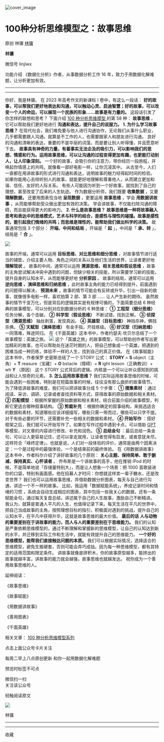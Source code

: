 ![cover_image](https://mmbiz.qpic.cn/mmbiz_jpg/giaycic3UNwo2iaPSvb8bMlSUPtqsMEbQiczjiazOBBzsbBCOgPHL1OH7b73AFibN9M2gT7EQY4UcicKH5RpqLHYdcdMw/0?wx_fmt=jpeg)

#  100种分析思维模型之：故事思维

原创  林骥  [ 林骥 ](javascript:void\(0\);)

**林骥**

微信号  linjiwx

功能介绍  《数据化分析》作者，从事数据分析工作 16 年，致力于用数据化解难题，让分析更加有效。

__ __

__ _ _ _ _

你好，我是林骥。  在 2023 年高考作文的新课标 I 卷中，有这么一段话：
**好的故事，可以帮我们更好地表达和沟通，可以触动心灵、启迪智慧；好的故事，可以改变一个人的命运，可以展现一个民族的形象……故事是有力量的。**
这段话引发了你怎样的联想和思考？  下面介绍  [ 100 种分析思维模型
](https://mp.weixin.qq.com/mp/appmsgalbum?__biz=MzA4ODE2OTIxMw==&action=getalbum&album_id=1701638273011351554#wechat_redirect)
的第 58 种： **故事思维** ，它可以帮助我们更好地进行 **沟通和表达，提升自己的说服力。** **1\. 为什么学习故事思维？**
在现代社会，我们难免要与他人进行沟通协作，无论我们从事什么职业，几乎都需要跟人沟通。就算是不工作的人，也需要跟家人和朋友进行沟通。
良好的沟通和清晰的表达，重要的不是华丽的词藻，而是要让别人听得懂，并且愿意听下去。
**故事具有神奇的力量，有着事实无法企及的吸引力，可以影响我们的思想、情感和行为。运用故事思维，可以让沟通的过程变得更加有趣，也更能打动别人，让人印象深刻。**
一个好的故事，会吸引你的注意力，带你经历一段旅程，并唤起你情感上的共鸣，就像看一部好电影一样，让你沉浸其中。
从古至今，人们一直都在用讲故事的形式进行沟通和表达，说明故事的魅力经得起时间的检验。
如果你能用心去倾听别人的故事，就能更好地理解和尊重他人，从而建立更加和谐、信任、友好的人际关系。
有些人可能因为听到一个好故事，就找到了自己的理想，甚至改变了后来的人生轨迹。  作为数据分析师，我们既要 **收集数据** ，又要 **理解数据，**
还要用图表恰当地 **呈现数据** ，更要运用 **故事思维** ，学会 **用数据讲故事** ，从而能够帮助受众做出更加有效的决策。
学会讲故事，不仅能扫除沟通的障碍，而且能获得更大的影响力。  **2\. 什么是故事思维？**
**故事思维是一种将故事融入思考和表达中的思维模式，艺术与科学的结合，是感性与理性的碰撞。故事是感性的，能引起我们情绪的共鸣；而思维是理性的，能帮助我们做出科学的决策。**
故事通常包括 3 个部分： **开端、中间和结局** ，开端是「 **起** 」，中间是「 **承、转** 」，结局是「 **合** 」。

![](https://mmbiz.qpic.cn/mmbiz_jpg/giaycic3UNwo2iaPSvb8bMlSUPtqsMEbQiczOblWHqMDOCmAHTogA30PLf5qbzzlxnWsPq2xQGwoJNNuDH3ehvZYFQ/640?wx_fmt=jpeg)

故事的开端，通常可以运用 **目标思维、对比思维和细分思维** ，对故事情节进行适当的铺垫，介绍主要人物、角色之间的关系以及他们生活的世界，让读者更好地
**理解现状** 。  故事的中间，通常可以运用 **溯源思维、相关思维和假设思维**
，故事的主角尝试解决冲突中遇到的问题，但缺少相关的技能，所以需要学习新的技能，提升自身的认知水平，从而能够更好地 **分析原因** 。
故事的结局，通常可以运用 **逆向思维** **、演绎思维和归纳思维** ，此时故事主角的能力已经得到提升，前面遇到的问题得以解决， **预测未来**
，故事的情节可能会有反转或升华，引出一段新的故事，就像很多电影一样，喜欢拍第 2 部、第 3 部 …… 让人产生新的期待。
虽然故事的情节千变万化，但是背后的逻辑其实是有规律可循的，下面简要总结 6 种经典的故事模型，可以分别对应到数据分析的 6 种思维：  **①
工程型（细分思维）** 任务分解，各个击破。  **② 科学型（假设思维）** 不断试错，找到正解。  **③ 侦探型（溯源思维）** 抽丝剥茧，发现真凶。
**④ 英雄型（目标思维）** 神挡杀神，佛挡杀佛。  **⑤ 天赋型（演绎思维）** 有金手指，开挂练级。  **⑥ 好汉型（归纳思维）**
一同落难，殊途同归。  在《千面英雄》这本书中，作者约瑟夫·坎贝尔总结了一个故事模型：英雄之旅。
![](https://mmbiz.qpic.cn/mmbiz_png/giaycic3UNwo2iaPSvb8bMlSUPtqsMEbQicztBb4GgeTQskSSKAccdCEaI0Tcia7fibNtYlyxHZS2L7QFRf6ExB183mw/640?wx_fmt=png)
这个「英雄之旅」的故事模型，可以帮助创作者写出更加精彩的故事，也可以帮助处在迷茫时期的人，把自己想象成一个英雄，把遇到的困难当成一种历练，体验不一样的人生，找到自己的真正价值。
在《故事赋能》这本书中，作者保罗·史密斯总结了一个 STORY 公式：  **STORY** =  **S** ubject（主角）+  **T**
reasure（宝藏）+  **O** bstacle（障碍）+  **R** ight lesson（正确教训）+  wh **Y** （原因）  这个
STORY 公式背后的逻辑，内核是一个可以让听众感知到的挑战和让人惊奇的元素。  **3\. 怎么运用故事思维？**
我们实际运用故事思维的时候，可能会遇到一些困难，特别是在短篇故事的时候，往往没有那么曲折的故事情节。  为了降低讲故事的难度，我们可以把讲故事分成 5
个步骤：  **① 搜集素材** ：通过阅读、采访、调研、记录或者查找资料等方式，获得故事的原始数据和相关素材。  **② 匹配模型**
：根据所掌握的原始数据和相关素材，结合前面介绍的故事模型，判断它更适合哪种叙事结构。  **③ 剪裁补充**
：根据你确定的叙事结构，来挑选适合的数据和素材，知道哪些应该详细描写，哪些只需一带而过，哪些可以只字不提。对于有些必要的环节，还需要补充一些相关的数据和素材。
**④ 开始写作** ：搭好框架之后，我们就可以开始写作了。如果在写作过程中遇到卡点，可以借助  [ GPT
](https://mp.weixin.qq.com/s?__biz=MzA4ODE2OTIxMw==&mid=2653481576&idx=1&sn=4c80007b664e0de726ef75928d678600&scene=21#wechat_redirect)
等模型，对文章的内容进行修改、补充和润色。  **⑤ 总结金句**
：最后总结一条金句，可以让人更容易记住，还可以拿走就用，让读者觉得有启发，或者意犹未尽。这样符合「峰终定律」，也就是说，人们对一段体验的评价，通常是由两个因素决定：一个是过程中的最强体验，一个是结束前的最终体验。
在《用数据讲故事》这本书中，作者科尔介绍了讲好故事的几个原则： **关心主题、保持简单、敢于删减、保持真实、心怀读者** 。
乔布斯是一个讲故事的高手，他在推销 iPod 的时候，不是简单地说「存储量特别大」，而是让人想象一个场景：把 1000
首歌装进你的口袋，特别有画面感。他在招募人才时问：你想就这样卖一辈子糖水，还是改变世界？
我们也可以运用故事思维，并借助数据分析图表，每天与自己进行沟通，讲述一个不一样的故事。  比如，我运用「数据赋能系统」，养成记录时间和情绪的习惯
，系统会自动生成相应的图表，其中包括一些我关心的数据，还有一条赋能金句，通过每天复盘总结，讲述属于自己的人生故事，激励自己不断精进。
我认为，就算是普通人平凡的人生，也值得记录下来。每天生活在平凡的世界中，把自己当成故事的主角，按照理想目标的指引，积极面对遇到的挑战，提升自己的认知水平，在平凡中获得升华，这就是故事思维的最大价值。
**最后的话** **人与动物的重要差别在于讲故事的能力，而人与人的重要差别在于思维能力。**
我们的认知是严重依赖思维模型的，通过不断理解和掌握新的思维模型，让自己的认知达到新的水平，并迁移到实际工作和生活中，就能有效提升自己的思维能力。
**一个好的思维模型，能帮我们直接触达问题的本质。**
我们可以根据实际情况，选择适合的思维模型，避免生搬硬套，否则可能会弄巧成拙。因为每一种思维模型，都有其特定的适用范围和限定条件。
讲故事就像是拼积木，你的故事原型越多，能拼出的故事就越丰富，讲故事的能力就会越强，故事思维也就越发达。  祝你成为一个善用故事思维的人。

延伸阅读：

《故事思维》

《故事赋能》

《用数据讲故事》

《善用图表》

《千面英雄》

相关文章： [ 100 种分析思维模型系列
](https://mp.weixin.qq.com/mp/appmsgalbum?__biz=MzA4ODE2OTIxMw==&action=getalbum&album_id=1701638273011351554#wechat_redirect)

点击上面公众号卡片关注

每周二早上八点原创更新  和你一起用数据化解难题

预览时标签不可点

微信扫一扫  
关注该公众号



轻触阅读原文

![](http://mmbiz.qpic.cn/mmbiz_png/giaycic3UNwo3rBmMJ1emiaHxRCj3Om1wuZZCsgHvFSR3sVQrPsicIlRiaGUicJD8KCZibrmu0FzGBc6aBzfBz3HLIeDA/0?wx_fmt=png)

林骥







****



****



  收藏


